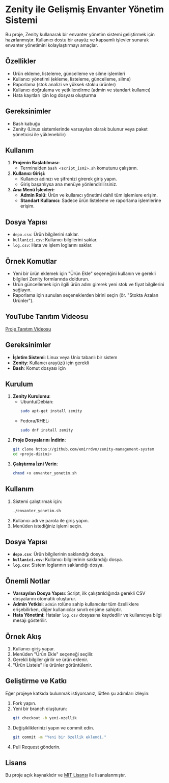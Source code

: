 # Zenity ile Gelişmiş Envanter Yönetim Sistemi

Bu proje, Zenity kullanarak bir envanter yönetim sistemi geliştirmek için hazırlanmıştır. Kullanıcı dostu bir arayüz ve kapsamlı işlevler sunarak envanter yönetimini kolaylaştırmayı amaçlar.

## Özellikler

- Ürün ekleme, listeleme, güncelleme ve silme işlemleri
- Kullanıcı yönetimi (ekleme, listeleme, güncelleme, silme)
- Raporlama (stok analizi ve yüksek stoklu ürünler)
- Kullanıcı doğrulama ve yetkilendirme (admin ve standart kullanıcı)
- Hata kayıtları için log dosyası oluşturma

## Gereksinimler

- Bash kabuğu
- Zenity (Linux sistemlerinde varsayılan olarak bulunur veya paket yöneticisi ile yüklenebilir)

## Kullanım

1. **Projenin Başlatılması:**
    - Terminalden `bash <script_ismi>.sh` komutunu çalıştırın.
2. **Kullanıcı Girişi:**
    - Kullanıcı adınızı ve şifrenizi girerek giriş yapın.
    - Giriş başarılıysa ana menüye yönlendirilirsiniz.
3. **Ana Menü İşlevleri:**
    - **Admin Rolü:** Ürün ve kullanıcı yönetimi dahil tüm işlemlere erişim.
    - **Standart Kullanıcı:** Sadece ürün listeleme ve raporlama işlemlerine erişim.

## Dosya Yapısı

- `depo.csv`: Ürün bilgilerini saklar.
- `kullanici.csv`: Kullanıcı bilgilerini saklar.
- `log.csv`: Hata ve işlem loglarını saklar.

## Örnek Komutlar

- Yeni bir ürün eklemek için "Ürün Ekle" seçeneğini kullanın ve gerekli bilgileri Zenity formlarında doldurun.
- Ürün güncellemek için ilgili ürün adını girerek yeni stok ve fiyat bilgilerini sağlayın.
- Raporlama için sunulan seçeneklerden birini seçin (ör. "Stokta Azalan Ürünler").

## YouTube Tanıtım Videosu

[Proje Tanıtım Videosu](https://www.youtube.com/watch?v=dummy-link)


## Gereksinimler
- **İşletim Sistemi**: Linux veya Unix tabanlı bir sistem
- **Zenity**: Kullanıcı arayüzü için gerekli
- **Bash**: Komut dosyası için

## Kurulum
1. **Zenity Kurulumu**:
   - Ubuntu/Debian:
     ```bash
     sudo apt-get install zenity
     ```
   - Fedora/RHEL:
     ```bash
     sudo dnf install zenity
     ```
2. **Proje Dosyalarını İndirin**:
   ```bash
   git clone https://github.com/emirrdvn/zenity-management-system
   cd <proje-dizini>
   ```
3. **Çalıştırma İzni Verin**:
   ```bash
   chmod +x envanter_yonetim.sh
   ```

## Kullanım
1. Sistemi çalıştırmak için:
   ```bash
   ./envanter_yonetim.sh
   ```
2. Kullanıcı adı ve parola ile giriş yapın.
3. Menüden istediğiniz işlemi seçin.

## Dosya Yapısı
- **`depo.csv`**: Ürün bilgilerinin saklandığı dosya.
- **`kullanici.csv`**: Kullanıcı bilgilerinin saklandığı dosya.
- **`log.csv`**: Sistem loglarının saklandığı dosya.

## Önemli Notlar
- **Varsayılan Dosya Yapısı**: Script, ilk çalıştırıldığında gerekli CSV dosyalarını otomatik oluşturur.
- **Admin Yetkisi**: `admin` rolüne sahip kullanıcılar tüm özelliklere erişebilirken, diğer kullanıcılar sınırlı erişime sahiptir.
- **Hata Yönetimi**: Hatalar `log.csv` dosyasına kaydedilir ve kullanıcıya bilgi mesajı gösterilir.

## Örnek Akış
1. Kullanıcı giriş yapar.
2. Menüden "Ürün Ekle" seçeneği seçilir.
3. Gerekli bilgiler girilir ve ürün eklenir.
4. "Ürün Listele" ile ürünler görüntülenir.

## Geliştirme ve Katkı
Eğer projeye katkıda bulunmak istiyorsanız, lütfen şu adımları izleyin:
1. Fork yapın.
2. Yeni bir branch oluşturun:
   ```bash
   git checkout -b yeni-ozellik
   ```
3. Değişikliklerinizi yapın ve commit edin.
   ```bash
   git commit -m "Yeni bir özellik eklendi."
   ```
4. Pull Request gönderin.

## Lisans
Bu proje açık kaynaklıdır ve [MIT Lisansı](LICENSE) ile lisanslanmıştır.



